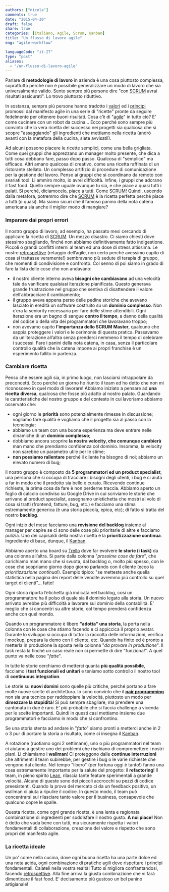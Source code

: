 ```yaml
---
authors: ["nicola"]
comments: true
date: "2015-04-30"
draft: false
share: true
categories: [Italiano, Agile, Scrum, Kanban]
title: "Un flusso di lavoro agile"
eng: "agile-workflow"

languageCode: "it-IT"
type: "post"
aliases: 
  - "/un-flusso-di-lavoro-agile"
---
```

Parlare di **metodologie di lavoro** in azienda è una cosa piuttosto complessa, soprattutto perché non è possibile generalizzare un modo di lavoro che sia universalmente valido. Sento sempre più persone dire "con [SCRUM](http://it.wikipedia.org/wiki/Scrum_%28informatica%29) avrai risultati assicurati". Lo trovo piuttosto riduttivo.

In sostanza, sempre più persone hanno tradotto i [valori](http://agilemanifesto.org/iso/it/) ed i [princìpi](http://agilemanifesto.org/iso/it/principles.html) promossi dal manifesto agile in una serie di "ricette" pronte da seguire fedelmente per ottenere buoni risultati. Cosa c’è di "[agile](http://it.wikipedia.org/wiki/Metodologia_agile)" in tutto ciò? E’ come cucinare con un robot da cucina...
Ecco perché sono sempre più convinto che la vera ricetta del successo nei progetti sia qualcosa che si scopre "assaggiando" gli ingredienti che mettiamo nella ricetta (andrò avanti con la metafora della cucina, siete avvisati!).

Ad alcuni possono piacere le ricette semplici, come una bella grigliata. Come quei gruppi che apprezzano un manager molto presente, che dica a tutti cosa debbano fare, passo dopo passo. Qualcosa di "semplice" ma efficace.
Altri amano qualcosa di creativo, come una ricetta raffinata di un ristorante stellato. Un complesso artifizio di procedure di comunicazione per la gestione del lavoro. Penso ai gruppi che si coordinano da remoto con svariati tool. Li ammiro molto, io avrei difficoltà.
Infine, i gruppi che adorano il fast food. Quello sempre uguale ovunque tu sia, e che piace a quasi tutti i palati. Si perché, diciamocelo, piace a tutti. Come [SCRUM](http://it.wikipedia.org/wiki/Scrum_%28informatica%29)!
Quindi, uscendo dalla metafora, potremmo dire che [SCRUM](http://it.wikipedia.org/wiki/Scrum_%28informatica%29) è la ricetta perfetta perché piace a tutti (o quasi). Ma siamo sicuri che il famoso panino della nota catena americana sia anche il miglior modo di mangiare?

### Imparare dai propri errori
Il nostro gruppo di lavoro, ad esempio, ha passato mesi cercando di applicare la ricetta di [SCRUM](http://it.wikipedia.org/wiki/Scrum_%28informatica%29). Un mezzo disastro. Ci siamo chiesti dove stessimo sbagliando, finché non abbiamo definitivamente fatto indigestione. Piccoli o grandi conflitti interni al team ed una dose di stress altissima. Le nostre [retrospettive](http://en.wikipedia.org/wiki/Retrospective#Software_development) (retaggio dell’agile, non certo perché avessimo capito di cosa si trattasse veramente!) sembravano più sedute di terapia di gruppo, che momenti di condivisione e confronto. Col senno di poi siamo in grado di fare la lista delle cose che non andavano:

* il nostro cliente interno aveva **bisogni che cambiavano** ad una velocità tale da vanificare qualsiasi iterazione pianificata. Questo generava grande frustrazione nel gruppo che sentiva di disattendere il valore dell’abbracciare il cambiamento;
* il gruppo aveva appena perso delle pedine storiche che avevano lasciato in eredità un software costruito su un **dominio complesso**. Non c’era la seniority necessaria per fare delle stime attendibili. Ogni iterazione era un bagno di sangue **contro il tempo**, a danno della qualità del codice o della vita dei programmatori che lavoravano troppo;
* non avevamo capito **l’importanza dello SCRUM Master**, qualcuno che sappia proteggere i valori e le cerimonie di questa pratica. Passavamo da un’iterazione all’altra senza prenderci nemmeno il tempo di celebrare i successi. Fare i panini della nota catena, in casa, senza il particolare controllo qualità che la catena impone ai propri franchise è un esperimento fallito in partenza.

### Cambiare ricetta
Penso che essere agili sia, in primo luogo, non lasciarsi intrappolare da preconcetti. Ecco perché un giorno ho riunito il team ed ho detto che non mi riconoscevo in quel modo di lavorare!
Abbiamo iniziato a pensare ad **una ricetta diversa**, qualcosa che fosse più adatto al nostro palato. Guardando le caratteristiche del nostro gruppo e del contesto in cui lavoriamo abbiamo osservato che:

* ogni giorno le **priorità** sono potenzialmente rimesse in discussione;
vogliamo fare qualità e vogliamo che il progetto sia al passo con la tecnologia;
* abbiamo un team con una buona esperienza ma deve entrare nelle dinamiche di un **dominio complesso**;
* dobbiamo ancora scoprire **la nostra velocity, che comunque cambierà** man mano che prendiamo confidenza col dominio. Insomma, la velocity non sarebbe un parametro utile per le stime;
* **non possiamo rallentare** perché il cliente ha bisogno di noi;
abbiamo un elevato numero di bug;

Il nostro gruppo è composto da **5 programmatori ed un product specialist**, una persona che si occupa di tracciare i bisogni degli utenti, i bug e ci aiuta a far in modo che il prodotto sia bello e curato.
Ricevendo continue richieste, la prima cosa da fare è non perderne traccia. Abbiamo aperto un foglio di calcolo condiviso su Google Drive in cui scriviamo le storie che arrivano al product specialist, assegnamo un’etichetta che mostri al volo di cosa si tratti (frontend, fatture, bug, etc.) e facciamo una stima estremamente generica (è una storia piccola, epica, etc); di fatto si tratta del nostro **backlog**.

Ogni inizio del mese facciamo una **revisione del backlog** insieme al manager per capire se ci sono delle cose più prioritarie di altre e facciamo pulizia.
Uno dei capisaldi della nostra ricetta è la **prioritizzazione continua**. Ingrediente di base, dunque, il [Kanban](http://it.wikipedia.org/wiki/Kanban). 

Abbiamo aperto una board su [Trello](http://www.trello.com) dove far evolvere **le storie (i task)** da una colonna all’altra. Si parte dalla colonna "*prossime cose da fare*", che carichiamo man mano che si svuota, dal backlog o, molto più spesso, con le cose che scopriamo giorno dopo giorno parlando con il cliente (ecco la *prioritizzazione continua*!). Esempio tipico: "se metteste anche quella statistica nella pagina dei report delle vendite avremmo più controllo su quel target di clienti"... fatto!

Ogni storia riporta l’etichetta già indicata nel backlog, così un programmatore ha il polso di quale sia il dominio legato alla storia. Un nuovo arrivato avrebbe più difficoltà a lavorare sul dominio della contabilità. E’ meglio che si concentri su altre storie, col tempo prenderà confidenza anche con quel mondo.

Quando un programmatore è libero **"adotta" una storia**, la porta nella colonna con le cose che stiamo facendo e ci appiccica il proprio avatar. Durante lo sviluppo si occupa di tutto: la raccolta delle informazioni, verifica i mockup, prepara la demo con il cliente, etc. 
Quando ha finito ed è pronto a metterla in produzione la sposta nella colonna "*da provare in produzione*". Il task resta là finché un caso reale non ci permette di dire "funziona!". A quel punto va nelle cose "*fatte*".

In tutte le storie cerchiamo di metterci quanta **più qualità possibile**, facciamo i **test funzionali ed unitari** e teniamo sotto controllo il nostro tool di **continuous integration**.

Le storie su **nuovi domini** sono quelle più critiche, perché portano a fare molte nuove scelte di architettura. Io sono convinto che il **[pair programming](http://it.wikipedia.org/wiki/Pair_programming)** non sia una tecnica per raddoppiare la velocità, piuttosto un modo per **dimezzare la stupidità**! Si può sempre sbagliare, ma prendere una cantonata in due è raro. E’ più probabile che si faccia challenge a vicenda per le scelte importanti. Quindi in questi casi mettiamo insieme due programmatori e facciamo in modo che si confrontino.

Se una storia stenta ad andare in "*fatto*" siamo pronti a metterci anche in 2 o 3 pur di portare la storia a risultato, come ci insegna il [Kanban](http://it.wikipedia.org/wiki/Kanban).

A rotazione (ruotiamo ogni 2 settimane), uno o più programmatori nel team ci aiutano a gestire uno dei problemi che rischiano di compromettere i nostri piani. Li chiamiamo i **wallman**! Ci proteggono dalle **continue interruzioni** che altrimenti il team subirebbe, per gestire i bug o le varie richieste che vengono dal cliente.
Nel tempo "libero" (per fortuna oggi è tanto!) fanno una cosa estremamente importante per la salute del progetto: il **refactoring**! Il team, in pieno spirito [Lean](http://en.wikipedia.org/wiki/Lean_software_development), rilascia tante feature sperimentali a grande velocità. Alcune di queste sono dei piccoli accrocchi su pezzi di codice preesistenti. Quando la prova del mercato ci da un feedback positivo, un wallman ci aiuta a ripulire il codice. In questo modo, il team può concentrarsi sul rilasciare tanto valore per il business, consapevole che qualcuno copre le spalle.

Questa ricetta, come ogni grande ricetta, è una lenta e ragionata combinazione di ingredienti per soddisfare il nostro gusto. **A noi piace!** Non è detto che vada bene con tutti, ma sicuramente rispetta i valori fondamentali di collaborazione, creazione del valore e rispetto che sono propri del manifesto agile.

### La ricetta ideale
Un po' come nella cucina, dove ogni buona ricetta ha una parte dolce ed una nota acida, ogni combinazione di pratiche agili deve rispettare i princìpi fondamentali. Calateli nella vostra realtà! Tutto si migliora confrantandosi, facendo [retrospettive](http://en.wikipedia.org/wiki/Retrospective#Software_development). Alla fine arriva la giusta combinazione che vi farà dimenticare il fast food. E’ decisamente più gustoso un bel panino artigianale!
